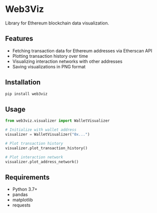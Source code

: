 # Web3Viz

Library for Ethereum blockchain data visualization.

## Features

- Fetching transaction data for Ethereum addresses via Etherscan API
- Plotting transaction history over time
- Visualizing interaction networks with other addresses
- Saving visualizations in PNG format

## Installation

```bash
pip install web3viz
```

## Usage

```python
from web3viz.visualizer import WalletVisualizer

# Initialize with wallet address
visualizer = WalletVisualizer("0x...")

# Plot transaction history
visualizer.plot_transaction_history()

# Plot interaction network
visualizer.plot_address_network()
```

## Requirements

- Python 3.7+
- pandas
- matplotlib
- requests
